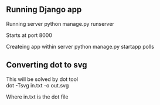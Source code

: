 <h2> Running Django app </h2>
Running server
python manage.py runserver

Starts at port 8000

Createing app within server
python manage.py startapp polls

<h2> Converting dot to svg </h2>
This will be solved by dot tool
<div>dot -Tsvg in.txt -o out.svg </div>

Where in.txt is the dot file